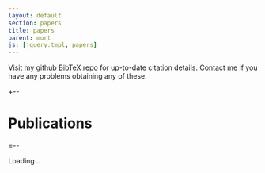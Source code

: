 ```yaml
---
layout: default
section: papers
title: papers
parent: mort
js: [jquery.tmpl, papers]
---
```


[Visit my github BibTeX repo][r] for up-to-date citation details.
[Contact me][e] if you have any problems obtaining any of these. 

[r]: http://github.com/mor1/rmm-bibs
[e]: mailto:richard.mortier@nottingham.ac.uk

+--

Publications
============

=--

<div id="entries">
Loading...
</div>

<script type="text/javascript">
$(document).ready(function () {
    var au = SITE_ROOT+"research/papers/authors.json";
    var pu = SITE_ROOT+"research/papers/papers.json";
    papers.fetch(au, pu).render("#entries")
});
</script>

